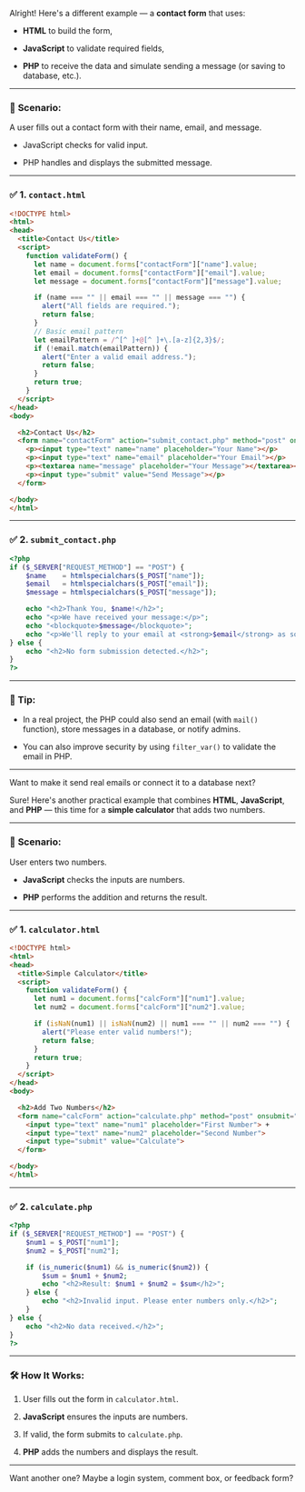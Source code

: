 Alright! Here's a different example — a **contact form** that uses:

- **HTML** to build the form,
    
- **JavaScript** to validate required fields,
    
- **PHP** to receive the data and simulate sending a message (or saving to database, etc.).
    

---

### 📩 **Scenario:**

A user fills out a contact form with their name, email, and message.

- JavaScript checks for valid input.
    
- PHP handles and displays the submitted message.
    

---

### ✅ **1. `contact.html`**

```html
<!DOCTYPE html>
<html>
<head>
  <title>Contact Us</title>
  <script>
    function validateForm() {
      let name = document.forms["contactForm"]["name"].value;
      let email = document.forms["contactForm"]["email"].value;
      let message = document.forms["contactForm"]["message"].value;

      if (name === "" || email === "" || message === "") {
        alert("All fields are required.");
        return false;
      }
      // Basic email pattern
      let emailPattern = /^[^ ]+@[^ ]+\.[a-z]{2,3}$/;
      if (!email.match(emailPattern)) {
        alert("Enter a valid email address.");
        return false;
      }
      return true;
    }
  </script>
</head>
<body>

  <h2>Contact Us</h2>
  <form name="contactForm" action="submit_contact.php" method="post" onsubmit="return validateForm()">
    <p><input type="text" name="name" placeholder="Your Name"></p>
    <p><input type="text" name="email" placeholder="Your Email"></p>
    <p><textarea name="message" placeholder="Your Message"></textarea></p>
    <p><input type="submit" value="Send Message"></p>
  </form>

</body>
</html>
```

---

### ✅ **2. `submit_contact.php`**

```php
<?php
if ($_SERVER["REQUEST_METHOD"] == "POST") {
    $name    = htmlspecialchars($_POST["name"]);
    $email   = htmlspecialchars($_POST["email"]);
    $message = htmlspecialchars($_POST["message"]);

    echo "<h2>Thank You, $name!</h2>";
    echo "<p>We have received your message:</p>";
    echo "<blockquote>$message</blockquote>";
    echo "<p>We'll reply to your email at <strong>$email</strong> as soon as possible.</p>";
} else {
    echo "<h2>No form submission detected.</h2>";
}
?>
```

---

### 🧠 Tip:

- In a real project, the PHP could also send an email (with `mail()` function), store messages in a database, or notify admins.
    
- You can also improve security by using `filter_var()` to validate the email in PHP.
    

---

Want to make it send real emails or connect it to a database next?

Sure! Here's another practical example that combines **HTML**, **JavaScript**, and **PHP** — this time for a **simple calculator** that adds two numbers.

---

### 🧮 **Scenario:**

User enters two numbers.

- **JavaScript** checks the inputs are numbers.
    
- **PHP** performs the addition and returns the result.
    

---

### ✅ **1. `calculator.html`**

```html
<!DOCTYPE html>
<html>
<head>
  <title>Simple Calculator</title>
  <script>
    function validateForm() {
      let num1 = document.forms["calcForm"]["num1"].value;
      let num2 = document.forms["calcForm"]["num2"].value;

      if (isNaN(num1) || isNaN(num2) || num1 === "" || num2 === "") {
        alert("Please enter valid numbers!");
        return false;
      }
      return true;
    }
  </script>
</head>
<body>

  <h2>Add Two Numbers</h2>
  <form name="calcForm" action="calculate.php" method="post" onsubmit="return validateForm()">
    <input type="text" name="num1" placeholder="First Number"> +
    <input type="text" name="num2" placeholder="Second Number">
    <input type="submit" value="Calculate">
  </form>

</body>
</html>
```

---

### ✅ **2. `calculate.php`**

```php
<?php
if ($_SERVER["REQUEST_METHOD"] == "POST") {
    $num1 = $_POST["num1"];
    $num2 = $_POST["num2"];

    if (is_numeric($num1) && is_numeric($num2)) {
        $sum = $num1 + $num2;
        echo "<h2>Result: $num1 + $num2 = $sum</h2>";
    } else {
        echo "<h2>Invalid input. Please enter numbers only.</h2>";
    }
} else {
    echo "<h2>No data received.</h2>";
}
?>
```

---

### 🛠️ How It Works:

1. User fills out the form in `calculator.html`.
    
2. **JavaScript** ensures the inputs are numbers.
    
3. If valid, the form submits to `calculate.php`.
    
4. **PHP** adds the numbers and displays the result.
    

---

Want another one? Maybe a login system, comment box, or feedback form?

